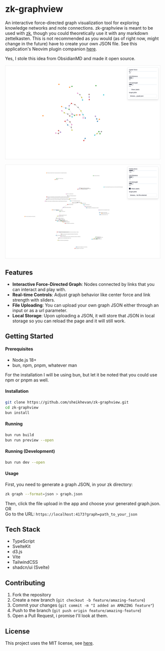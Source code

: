 # zk-graphview

An interactive force-directed graph visualization tool for exploring knowledge networks and note connections. zk-graphview
is meant to be used with [zk](https://github.com/zk-org/zk), though you could theoretically use it with any markdown
zettelkasten. This is not recommended as you would (as of right now, might change in the future) have to create your own
JSON file. See this application's Neovim plugin companion [here](https://github.com/sheikhevan/zk-extras.nvim).

Yes, I stole this idea from ObsidianMD and made it open source.

![Preview1](./previews/zk-graphview_1.png)

![Preview2](./previews/zk-graphview_2.png)

## Features

- **Interactive Force-Directed Graph**: Nodes connected by links that you can interact and play with.
- **Real-time Controls**: Adjust graph behavior like center force and link strength with sliders.
- **File Uploading**: You can upload your own graph JSON either through an input or as a url parameter.
- **Local Storage**: Upon uploading a JSON, it will store that JSON in local storage so you can reload the page and it will
still work.

## Getting Started

#### Prerequisites

- Node.js 18+
- bun, npm, pnpm, whatever man

For the installation I will be using bun, but let it be noted that you could use npm or pnpm as well.

#### Installation

```bash
git clone https://github.com/sheikhevan/zk-graphview.git
cd zk-graphview
bun install
```

#### Running

```bash
bun run build
bun run preview --open
```

#### Running (Development)

```bash
bun run dev --open
```

#### Usage

First, you need to generate a graph JSON, in your zk directory:
```bash
zk graph --format=json > graph.json
```

Then, click the file upload in the app and choose your generated graph.json. <br>
OR <br>
Go to the URL: `https://localhost:4173?graph=path_to_your_json`

## Tech Stack

- TypeScript
- SvelteKit
- d3.js
- Vite
- TailwindCSS
- shadcn/ui (Svelte)

## Contributing

1. Fork the repository
2. Create a new branch (`git checkout -b feature/amazing-feature`)
3. Commit your changes (`git commit -m "I added an AMAZING feature"`)
4. Push to the branch (`git push origin feature/amazing-feature`)
5. Open a Pull Request, i promise I'll look at them.

## License

This project uses the MIT license, see [here](./LICENSE).
